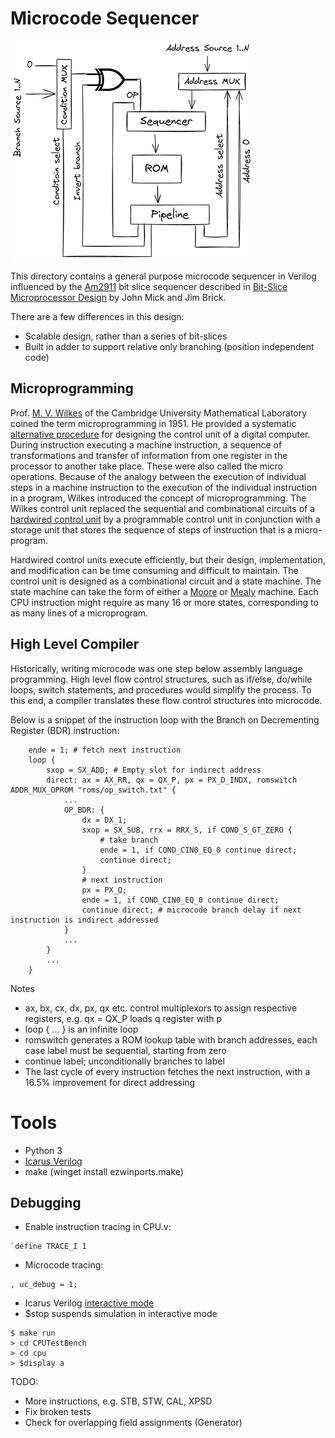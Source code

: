 
# Microcode Sequencer

![Sequencer](images/sequencer.png)

This directory contains a general purpose microcode sequencer in Verilog influenced by the [Am2911](https://bitsavers.org/components/amd/bitslice/1978_The_Am2900_Family_Data_Book.pdf) bit slice sequencer described in [Bit-Slice Microprocessor Design](https://bitsavers.org/components/amd/bitslice/Mick_Bit-Slice_Microprocessor_Design_1980.pdf) by John Mick and Jim Brick.

There are a few differences in this design:

* Scalable design, rather than a series of bit-slices
* Built in adder to support relative only branching (position independent code)

## Microprogramming

Prof. [M. V. Wilkes](https://en.wikipedia.org/wiki/Maurice_Wilkes) of the Cambridge University Mathematical Laboratory coined the term microprogramming in 1951. He provided a systematic [alternative procedure](https://people.eecs.berkeley.edu/~culler/courses/cs252-s05/papers/wilkes52.pdf) for designing the control unit of a digital computer. During instruction executing a machine instruction, a sequence of transformations and transfer of information from one register in the processor to another take place. These were also called the micro operations. Because of the analogy between the execution of individual steps in a machine instruction to the execution of the individual instruction in a program, Wilkes introduced the concept of microprogramming. The Wilkes control unit replaced the sequential and combinational circuits of a [hardwired control unit](https://en.wikipedia.org/wiki/Control_unit#Hardwired_control_unit) by a programmable control unit in conjunction with a storage unit that stores the sequence of steps of instruction that is a micro-program.

Hardwired control units execute efficiently, but their design, implementation, and modification can be time consuming and difficult to maintain. The control unit is designed as a combinational circuit and a state machine. The state machine can take the form of either a [Moore](https://en.wikipedia.org/wiki/Moore_machine) or [Mealy](https://en.wikipedia.org/wiki/Mealy_machine) machine. Each CPU instruction might require as many 16 or more states, corresponding to as many lines of a microprogram.

## High Level Compiler

Historically, writing microcode was one step below assembly language programming. High level flow control structures, such as if/else, do/while loops, switch statements, and procedures would simplify the process. To this end, a compiler translates these flow control structures into microcode.

Below is a snippet of the instruction loop with the Branch on Decrementing Register (BDR) instruction:

```
    ende = 1; # fetch next instruction
    loop {
        sxop = SX_ADD; # Empty slot for indirect address
        direct: ax = AX_RR, qx = QX_P, px = PX_D_INDX, romswitch ADDR_MUX_OPROM "roms/op_switch.txt" {
            ...
            OP_BDR: {
                dx = DX_1;
                sxop = SX_SUB, rrx = RRX_S, if COND_S_GT_ZERO {
                    # take branch
                    ende = 1, if COND_CIN0_EQ_0 continue direct;
                    continue direct;
                }
                # next instruction
                px = PX_Q;
                ende = 1, if COND_CIN0_EQ_0 continue direct;
                continue direct; # microcode branch delay if next instruction is indirect addressed
            }
            ...
        }
        ...
    }
```

Notes
* ax, bx, cx, dx, px, qx etc. control multiplexors to assign respective registers, e.g. qx = QX_P loads q register with p
* loop { ... } is an infinite loop
* romswitch generates a ROM lookup table with branch addresses, each case label must be sequential, starting from zero
* continue label; unconditionally branches to label
* The last cycle of every instruction fetches the next instruction, with a 16.5% improvement for direct addressing

# Tools

* Python 3
* [Icarus Verilog](https://bleyer.org/icarus/)
* make (winget install ezwinports.make)

## Debugging

* Enable instruction tracing in CPU.v:

```
`define TRACE_I 1
```

* Microcode tracing:

```
, uc_debug = 1;
```

* Icarus Verilog [interactive mode](https://steveicarus.github.io/iverilog/usage/vvp_debug.html)
* $stop suspends simulation in interactive mode

```
$ make run
> cd CPUTestBench
> cd cpu
> $display a
```

TODO:

* More instructions, e.g. STB, STW, CAL, XPSD
* Fix broken tests
* Check for overlapping field assignments (Generator)
